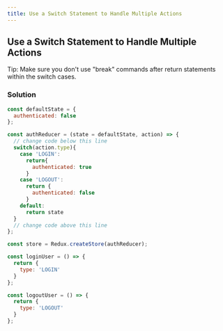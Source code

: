```yaml
---
title: Use a Switch Statement to Handle Multiple Actions
---
```

## Use a Switch Statement to Handle Multiple Actions

Tip: Make sure you don't use "break" commands after return statements within the switch cases.

### Solution

```javascript
const defaultState = {
  authenticated: false
};

const authReducer = (state = defaultState, action) => {
  // change code below this line
  switch(action.type){
    case 'LOGIN':
      return{
        authenticated: true
      }
    case 'LOGOUT':
      return {
        authenticated: false
      }
    default: 
      return state
  }
  // change code above this line
};

const store = Redux.createStore(authReducer);

const loginUser = () => {
  return {
    type: 'LOGIN'
  }
};

const logoutUser = () => {
  return {
    type: 'LOGOUT'
  }
};
```
